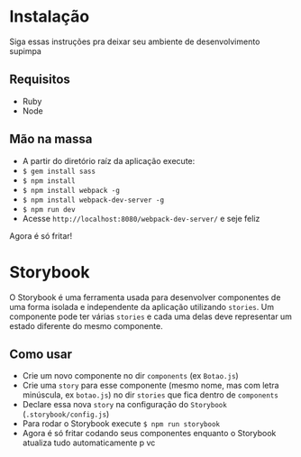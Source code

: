 # Instalação #
Siga essas instruções pra deixar seu ambiente de desenvolvimento supimpa

## Requisitos ##
- Ruby
- Node

## Mão na massa ##
- A partir do diretório raíz da aplicação execute:
- ```$ gem install sass```
- ```$ npm install```
- ```$ npm install webpack -g```
- ```$ npm install webpack-dev-server -g```
- ```$ npm run dev```
- Acesse ```http://localhost:8080/webpack-dev-server/``` e seje feliz

Agora é só fritar!

# Storybook
O Storybook é uma ferramenta usada para desenvolver componentes de uma forma isolada e
independente da aplicação utilizando ```stories```. Um componente pode ter várias ```stories```
e cada uma delas deve representar um estado diferente do mesmo componente.

## Como usar
- Crie um novo componente no dir ```components``` (ex ```Botao.js```)
- Crie uma ```story``` para esse componente (mesmo nome, mas com letra minúscula, ex ```botao.js```)
no dir ```stories``` que fica dentro de ```components```
- Declare essa nova ```story``` na configuração do ```Storybook``` (```.storybook/config.js```)
- Para rodar o Storybook execute ```$ npm run storybook```
- Agora é só fritar codando seus componentes enquanto o Storybook atualiza tudo automaticamente p vc
